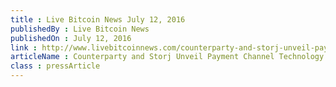 ```yaml
---
title : Live Bitcoin News July 12, 2016
publishedBy : Live Bitcoin News
publishedOn : July 12, 2016
link : http://www.livebitcoinnews.com/counterparty-and-storj-unveil-payment-channel-technology/
articleName : Counterparty and Storj Unveil Payment Channel Technology
class : pressArticle
---
```

